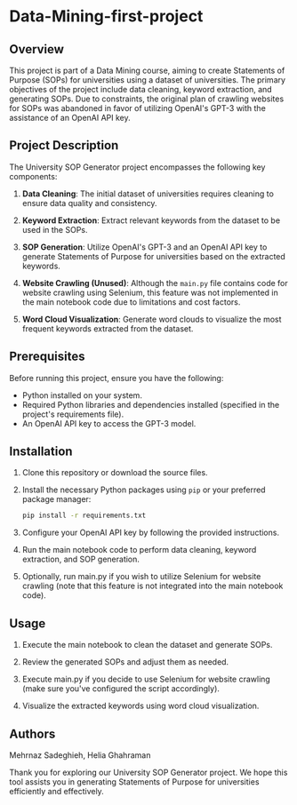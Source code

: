 # Data-Mining-first-project

## Overview

This project is part of a Data Mining course, aiming to create Statements of Purpose (SOPs) for universities using a dataset of universities. The primary objectives of the project include data cleaning, keyword extraction, and generating SOPs. Due to constraints, the original plan of crawling websites for SOPs was abandoned in favor of utilizing OpenAI's GPT-3 with the assistance of an OpenAI API key.

## Project Description

The University SOP Generator project encompasses the following key components:

1. **Data Cleaning**: The initial dataset of universities requires cleaning to ensure data quality and consistency.

2. **Keyword Extraction**: Extract relevant keywords from the dataset to be used in the SOPs.

3. **SOP Generation**: Utilize OpenAI's GPT-3 and an OpenAI API key to generate Statements of Purpose for universities based on the extracted keywords.

4. **Website Crawling (Unused)**: Although the `main.py` file contains code for website crawling using Selenium, this feature was not implemented in the main notebook code due to limitations and cost factors.

5. **Word Cloud Visualization**: Generate word clouds to visualize the most frequent keywords extracted from the dataset.

## Prerequisites

Before running this project, ensure you have the following:

- Python installed on your system.
- Required Python libraries and dependencies installed (specified in the project's requirements file).
- An OpenAI API key to access the GPT-3 model.

## Installation

1. Clone this repository or download the source files.

2. Install the necessary Python packages using `pip` or your preferred package manager:

   ```bash
   pip install -r requirements.txt

3. Configure your OpenAI API key by following the provided instructions.

4. Run the main notebook code to perform data cleaning, keyword extraction, and SOP generation.

5. Optionally, run main.py if you wish to utilize Selenium for website crawling (note that this feature is not integrated into the main notebook code).

## Usage

1. Execute the main notebook to clean the dataset and generate SOPs.

2. Review the generated SOPs and adjust them as needed.

3. Execute main.py if you decide to use Selenium for website crawling (make sure you've configured the script accordingly).

4. Visualize the extracted keywords using word cloud visualization.

## Authors
Mehrnaz Sadeghieh, Helia Ghahraman

Thank you for exploring our University SOP Generator project. We hope this tool assists you in generating Statements of Purpose for universities efficiently and effectively.
